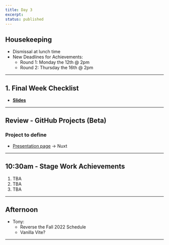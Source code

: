 ```yaml
---
title: Day 3
excerpt: 
status: published
---
```


## Housekeeping
- Dismissal at lunch time
- New Deadlines for Achievements:
    - Round 1: Monday the 12th @ 2pm
    - Round 2: Thursday the 16th @ 2pm

---

## 1. Final Week Checklist
- **[Slides](https://sait-wbdv.github.io/slides/f22/cpnt265/finals-checklist.html)**

---

## Review - GitHub Projects (Beta)
### Project to define
- [Presentation page](https://sait-wbdv.github.io/) -> Nuxt

---

## 10:30am - Stage Work Achievements
1. TBA
2. TBA
3. TBA

---

## Afternoon
- Tony: 
    - Reverse the Fall 2022 Schedule
    - Vanilla Vite?

---